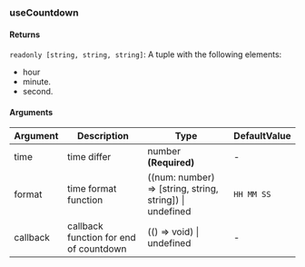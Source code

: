 ### useCountdown

#### Returns
`readonly [string, string, string]`: A tuple with the following elements:
- hour
- minute.
- second.

#### Arguments
|Argument|Description|Type|DefaultValue|
|---|---|---|---|
|time|time differ|number  **(Required)**|-|
|format|time format function|((num: number) => [string, string, string]) \| undefined |`HH MM SS`|
|callback|callback function for end of countdown|(() => void) \| undefined |-|